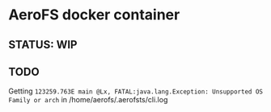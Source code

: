 AeroFS docker container
=======================

## STATUS: WIP

TODO
----

Getting `123259.763E main @Lx, FATAL:java.lang.Exception: Unsupported OS Family or arch` in /home/aerofs/.aerofsts/cli.log

